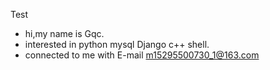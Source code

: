 Test
- hi,my name is Gqc.
- interested in python mysql Django c++ shell.
- connected to me with E-mail m15295500730_1@163.com
<!---maybe是一个注释
--->

